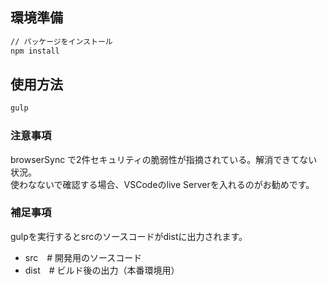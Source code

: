 

## 環境準備
```zsh
// パッケージをインストール
npm install
```

## 使用方法
```zsh
gulp
```

### 注意事項
browserSync で2件セキュリティの脆弱性が指摘されている。解消できてない状況。<br>
使わなないで確認する場合、VSCodeのlive Serverを入れるのがお勧めです。<br>

### 補足事項
gulpを実行するとsrcのソースコードがdistに出力されます。<br>
- src　# 開発用のソースコード
- dist　# ビルド後の出力（本番環境用）
